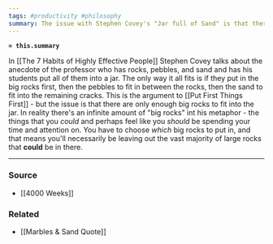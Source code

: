 ```yaml
---
tags: #productivity #philosophy 
summary: The issue with Stephen Covey's "Jar full of Sand" is that there's a finite number of big rocks, in reality there's way too many.
---
```

**`= this.summary`**

In [[The 7 Habits of Highly Effective People]] Stephen Covey talks about the anecdote of the professor who has rocks, pebbles, and sand and has his students put all of them into a jar. The only way it all fits is if they put in the big rocks first, then the pebbles to fit in between the rocks, then the sand to fit into the remaining cracks. This is the argument to [[Put First Things First]] - but the issue is that there are only enough big rocks to fit into the jar. In reality there's an infinite amount of "big rocks" int his metaphor - the things that you *could* and perhaps feel like you *should* be spending your time and attention on. You have to choose *which* big rocks to put in, and that means you'll necessarily be leaving out the vast majority of large rocks that **could** be in there.

---
### Source
- [[4000 Weeks]]

### Related
- [[Marbles & Sand Quote]]